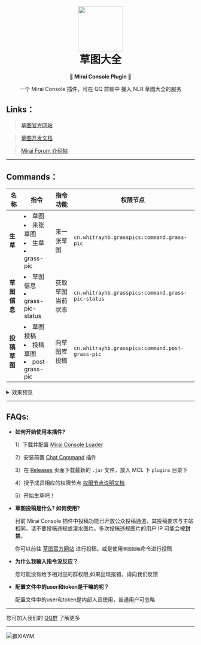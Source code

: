 <h1 align=center><img src="https://asset.simsoft.top/products/grass/icon.webp" width="120px" height="120px"><br>草图大全</h1>
<p align=center><b>🤖 Mirai Console Plugin 🤖</b></p>

<p align=center>一个 Mirai Console 插件，可在 QQ 群聊中 接入 NLR 草图大全的服务</p>

## Links：

>[草图官方网站](https://grass.nlrdev.top)

>[草图开发文档](https://docs.simsoft.top/?doc=grass-dev-doc)

>[Mirai Forum 介绍帖](https://mirai.mamoe.net/topic/1965/grasspictures-随机获取生草插件)

___

## Commands：

|名称|指令|指令功能|权限节点|
|--|--|--|--|
|**生草**|<li>草图</li><li>来张草图</li><li>生草</li><li>grass-pic</li>|来一张草图|`cn.whitrayhb.grasspics:command.grass-pic`|
|**草图信息**|<li>草图信息</li><li>grass-pic-status</li>|获取草图当前状态|`cn.whitrayhb.grasspics:command.grass-pic-status`|
|**投稿草图**|<li>草图投稿</li><li>投稿草图</li><li>post-grass-pic</li>|向草图库投稿|`cn.whitrayhb.grasspics:command.post-grass-pic`|

<details>
  <summary>效果预览</summary>
  <img src="https://imgcdn.simsoft.top/1674283139-BE788259-842F-4583-A744-E5D786D62653.jpeg" width="300px">
  <img src="https://imgcdn.simsoft.top/1673953098-53A45BD7-A8F1-4581-BAEE-EBB5A7619A86.jpeg" width="300px">
  <img src="https://imgcdn.simsoft.top/1673953355-2A5D48FE-0C24-46C5-B6B7-139169EFECF5.jpeg" width="300px">
</details>

___

## FAQs:

- **如何开始使用本插件?**
  
  1）下载并配置 [Mirai Console Loader](//github.com/iTXTech/mirai-console-loader)
  
  2）安装前置 [Chat Command](//github.com/project-mirai/chat-command) 插件
  
  3）在 [Releases](//github.com/NLR-DevTeam/GrassPictures/releases) 页面下载最新的 `.jar` 文件，放入 MCL 下 `plugins` 目录下
  
  4）授予成员相应的权限节点 [权限节点说明文档](https://docs.mirai.mamoe.net/console/Permissions.html)
  
  5）开始生草吧！

- **草图投稿是什么? 如何使用?**
  
  目前 Mirai Console 插件中投稿功能已开放公众投稿通道，其投稿要求与主站相同，请不要投稿违规或灌水图片。多次投稿违规图片的用户 IP 可能会被**封禁**。
  
  你可以前往 [草图官方网站](//grass.nlrdev.top/) 进行投稿，或是使用`草图投稿`命令进行投稿

- **为什么我输入指令没反应？**
  
  您可能没有给予相对应的群权限,如果出现报错，请向我们反馈

- **配置文件中的user和token是干嘛的呢？**

  配置文件中的user和token是内部人员使用，普通用户可忽略
___
您可加入我们的 [QQ群](https://qm.qq.com/cgi-bin/qm/qr?k=3fydvbI64F7r0Tz2Y5BTWfJi-irnBnSz&authKey=ib%2FY0l5RwzWu2X5cDRK%2FB2swvZotR7f68BpJWLy5TuT1vRQGjya%2FT36dgV1xn4fs&noverify=0&group_code=182850795) 了解更多

___

![撅XIAYM](https://imgcdn.simsoft.top/1674042228-dff3a8c9ce1aba7.gif)
